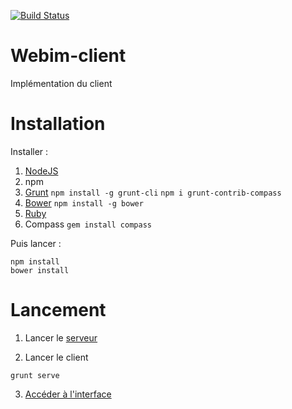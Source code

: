 [![Build Status](https://travis-ci.org/Planexo/Webim-client.svg?branch=master)](https://travis-ci.org/Planexo/Webim-client)

# Webim-client
Implémentation du client

# Installation 

Installer :
1. [NodeJS](https://nodejs.org/)
2. npm
3. [Grunt](http://gruntjs.com/) `npm install -g grunt-cli` `npm i grunt-contrib-compass`
4. [Bower](https://www.npmjs.com/package/bower) `npm install -g bower`
5. [Ruby](http://rubyinstaller.org/)
6. Compass `gem install compass`

Puis lancer :
```
npm install
bower install
```

# Lancement 

1. Lancer le [serveur](https://github.com/Planexo/Webim-server)

2. Lancer le client
```
grunt serve
```
3. [Accéder à l'interface](http://localhost:9000/)